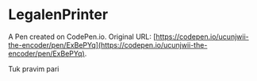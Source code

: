 # LegalenPrinter

A Pen created on CodePen.io. Original URL: [https://codepen.io/ucunjwii-the-encoder/pen/ExBePYq](https://codepen.io/ucunjwii-the-encoder/pen/ExBePYq).

Tuk pravim pari